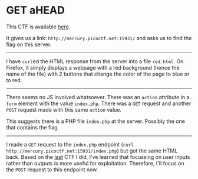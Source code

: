# GET aHEAD

This CTF is available [here](https://play.picoctf.org/practice/challenge/132?page=1&solved=1).

It gives us a link: `http://mercury.picoctf.net:15931/` and asks us to find the flag on this server.

---

I have `curl`ed the HTML response from the server into a file `red.html`. On Firefox, it simply displays a webpage with a red background (hence the name of the file) with 2 buttons that change the color of the page to blue or to red.

---

There seems no JS involved whatsoever. There was an `action` attribute in a `form` element with the value `index.php`. There was a `GET` request and another `POST` request made with this same `action` value.

This suggests there is a PHP file `index.php` at the server. Possibly the one that contains the flag.

---

I made a `GET` request to the `index.php` endpoint (`curl http://mercury.picoctf.net:15931/index.php`) but got the same HTML back. Based on the [last](../picoCTF_105_Stonks/) CTF I did, I've learned that focussing on user inputs rather than outputs is more useful for exploitation. Therefore, I'll focus on the `POST` request to this endpoint now.
